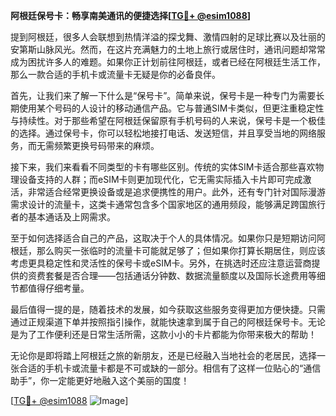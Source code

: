 **阿根廷保号卡：畅享南美通讯的便捷选择[[TG💪+ @esim1088](https://t.me/s/esim1088)]**

提到阿根廷，很多人会联想到热情洋溢的探戈舞、激情四射的足球比赛以及壮丽的安第斯山脉风光。然而，在这片充满魅力的土地上旅行或居住时，通讯问题却常常成为困扰许多人的难题。如果你正计划前往阿根廷，或者已经在阿根廷生活工作，那么一款合适的手机卡或流量卡无疑是你的必备良伴。

首先，让我们来了解一下什么是“保号卡”。简单来说，保号卡是一种专门为需要长期使用某个号码的人设计的移动通信产品。它与普通SIM卡类似，但更注重稳定性与持续性。对于那些希望在阿根廷保留原有手机号码的人来说，保号卡是一个极佳的选择。通过保号卡，你可以轻松地接打电话、发送短信，并且享受当地的网络服务，而无需频繁更换号码带来的麻烦。

接下来，我们来看看不同类型的卡有哪些区别。传统的实体SIM卡适合那些喜欢物理设备支持的人群；而eSIM卡则更加现代化，它无需实际插入卡片即可完成激活，非常适合经常更换设备或是追求便携性的用户。此外，还有专门针对国际漫游需求设计的流量卡，这类卡通常包含多个国家地区的通用频段，能够满足跨国旅行者的基本通话及上网需求。

至于如何选择适合自己的产品，这取决于个人的具体情况。如果你只是短期访问阿根廷，那么购买一张临时的流量卡可能就足够了；但如果你打算长期居住，则应该考虑更具稳定性和灵活性的保号卡或eSIM卡。另外，在挑选时还应注意运营商提供的资费套餐是否合理——包括通话分钟数、数据流量额度以及国际长途费用等细节都值得仔细考量。

最后值得一提的是，随着技术的发展，如今获取这些服务变得更加方便快捷。只需通过正规渠道下单并按照指引操作，就能快速拿到属于自己的阿根廷保号卡。无论是为了工作便利还是日常生活所需，这款小小的卡片都能为你带来极大的帮助！

无论你是即将踏上阿根廷之旅的新朋友，还是已经融入当地社会的老居民，选择一张合适的手机卡或流量卡都是不可或缺的一部分。相信有了这样一位贴心的“通信助手”，你一定能更好地融入这个美丽的国度！

[[TG💪+ @esim1088](https://t.me/s/esim1088) ![Image](https://i.postimg.cc/4NQfJmqS/Snipaste-2025-05-13-00-14-12.png)]